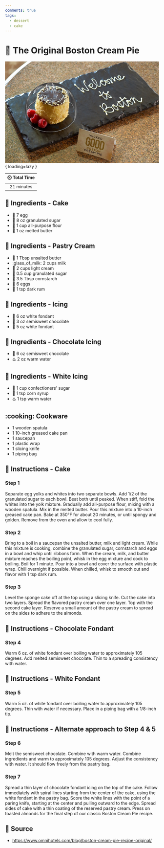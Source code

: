 ```yaml
---
comments: true
tags:
  - dessert
  - cake
---
```

# :cake: The Original Boston Cream Pie

![The Original Boston Cream Pie](../../assets/images/the-original-boston-cream-pie.jpg){ loading=lazy }

| :timer_clock: Total Time |
|:-----------------------: |
| 21 minutes |

## :salt: Ingredients - Cake

- :egg: 7 egg
- :candy: 8 oz granulated sugar
- :ear_of_rice: 1 cup all-purpose flour
- :butter: 1 oz melted butter

## :salt: Ingredients - Pastry Cream

- :butter: 1 Tbsp unsalted butter
- :glass_of_milk: 2 cups milk
- :icecream: 2 cups light cream
- :candy: 0.5 cup granulated sugar
- :corn: 3.5 Tbsp cornstarch
- :egg: 6 eggs
- :tumbler_glass: 1 tsp dark rum

## :salt: Ingredients - Icing

- :cake: 6 oz white fondant
- :chocolate_bar: 3 oz semisweet chocolate
- :cake: 5 oz white fondant

## :salt: Ingredients - Chocolate Icing

- :chocolate_bar: 6 oz semisweet chocolate
- :hotsprings: 2 oz warm water

## :salt: Ingredients - White Icing

- :candy: 1 cup confectioners' sugar
- :corn: 1 tsp corn syrup
- :hotsprings: 1 tsp warm water

## :cooking: Cookware

- 1 wooden spatula
- 1 10-inch greased cake pan
- 1 saucepan
- 1 plastic wrap
- 1 slicing knife
- 1 piping bag

## :pencil: Instructions - Cake

### Step 1

Separate egg yolks and whites into two separate bowls. Add 1/2 of the granulated sugar to each bowl. Beat both until
peaked. When stiff, fold the whites into the yolk mixture. Gradually add all-purpose flour, mixing with a wooden
spatula. Mix in the melted butter. Pour this mixture into a 10-inch greased cake pan. Bake at 350°F for about 20
minutes, or until spongy and golden. Remove from the oven and allow to cool fully.

### Step 2

Bring to a boil in a saucepan the unsalted butter, milk and light cream. While this mixture is cooking, combine the
granulated sugar, cornstarch and eggs in a bowl and whip until ribbons form. When the cream, milk, and butter mixture
reaches the boiling point, whisk in the egg mixture and cook to boiling. Boil for 1 minute. Pour into a bowl and cover
the surface with plastic wrap. Chill overnight if possible. When chilled, whisk to smooth out and flavor with 1 tsp dark
rum.

### Step 3

Level the sponge cake off at the top using a slicing knife. Cut the cake into two layers. Spread the flavored pastry
cream over one layer. Top with the second cake layer. Reserve a small amount of the pastry cream to spread on the sides
to adhere to the almonds.

## :pencil: Instructions - Chocolate Fondant

### Step 4

Warm 6 oz. of white fondant over boiling water to approximately 105 degrees. Add melted semisweet chocolate. Thin to a
spreading consistency with water.

## :pencil: Instructions - White Fondant

### Step 5

Warm 5 oz. of white fondant over boiling water to approximately 105 degrees. Thin with water if necessary. Place in a
piping bag with a 1/8-inch tip.

## :pencil: Instructions - Alternate approach to Step 4 & 5

### Step 6

Melt the semisweet chocolate. Combine with warm water. Combine ingredients and warm to approximately 105 degrees.
Adjust the consistency with water. It should flow freely from the pastry bag.

### Step 7

Spread a thin layer of chocolate fondant icing on the top of the cake. Follow immediately with spiral lines starting
from the center of the cake, using the white fondant in the pastry bag. Score the white lines with the point of a paring
knife, starting at the center and pulling outward to the edge. Spread sides of cake with a thin coating of the reserved
pastry cream. Press on toasted almonds for the final step of our classic Boston Cream Pie recipe.

## :link: Source

- <https://www.omnihotels.com/blog/boston-cream-pie-recipe-original/>
